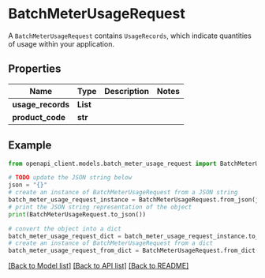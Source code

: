 # BatchMeterUsageRequest

A <code>BatchMeterUsageRequest</code> contains <code>UsageRecords</code>, which indicate quantities of usage within your application.

## Properties

Name | Type | Description | Notes
------------ | ------------- | ------------- | -------------
**usage_records** | **List** |  | 
**product_code** | **str** |  | 

## Example

```python
from openapi_client.models.batch_meter_usage_request import BatchMeterUsageRequest

# TODO update the JSON string below
json = "{}"
# create an instance of BatchMeterUsageRequest from a JSON string
batch_meter_usage_request_instance = BatchMeterUsageRequest.from_json(json)
# print the JSON string representation of the object
print(BatchMeterUsageRequest.to_json())

# convert the object into a dict
batch_meter_usage_request_dict = batch_meter_usage_request_instance.to_dict()
# create an instance of BatchMeterUsageRequest from a dict
batch_meter_usage_request_from_dict = BatchMeterUsageRequest.from_dict(batch_meter_usage_request_dict)
```
[[Back to Model list]](../README.md#documentation-for-models) [[Back to API list]](../README.md#documentation-for-api-endpoints) [[Back to README]](../README.md)


